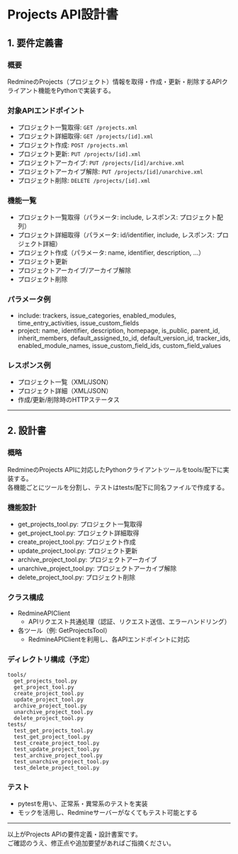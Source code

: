 # Projects API設計書

## 1. 要件定義書

### 概要
RedmineのProjects（プロジェクト）情報を取得・作成・更新・削除するAPIクライアント機能をPythonで実装する。

### 対象APIエンドポイント
- プロジェクト一覧取得: `GET /projects.xml`
- プロジェクト詳細取得: `GET /projects/[id].xml`
- プロジェクト作成: `POST /projects.xml`
- プロジェクト更新: `PUT /projects/[id].xml`
- プロジェクトアーカイブ: `PUT /projects/[id]/archive.xml`
- プロジェクトアーカイブ解除: `PUT /projects/[id]/unarchive.xml`
- プロジェクト削除: `DELETE /projects/[id].xml`

### 機能一覧
- プロジェクト一覧取得（パラメータ: include, レスポンス: プロジェクト配列）
- プロジェクト詳細取得（パラメータ: id/identifier, include, レスポンス: プロジェクト詳細）
- プロジェクト作成（パラメータ: name, identifier, description, ...）
- プロジェクト更新
- プロジェクトアーカイブ/アーカイブ解除
- プロジェクト削除

### パラメータ例
- include: trackers, issue_categories, enabled_modules, time_entry_activities, issue_custom_fields
- project: name, identifier, description, homepage, is_public, parent_id, inherit_members, default_assigned_to_id, default_version_id, tracker_ids, enabled_module_names, issue_custom_field_ids, custom_field_values

### レスポンス例
- プロジェクト一覧（XML/JSON）
- プロジェクト詳細（XML/JSON）
- 作成/更新/削除時のHTTPステータス

---

## 2. 設計書

### 概略
RedmineのProjects APIに対応したPythonクライアントツールをtools/配下に実装する。  
各機能ごとにツールを分割し、テストはtests/配下に同名ファイルで作成する。

### 機能設計
- get_projects_tool.py: プロジェクト一覧取得
- get_project_tool.py: プロジェクト詳細取得
- create_project_tool.py: プロジェクト作成
- update_project_tool.py: プロジェクト更新
- archive_project_tool.py: プロジェクトアーカイブ
- unarchive_project_tool.py: プロジェクトアーカイブ解除
- delete_project_tool.py: プロジェクト削除

### クラス構成
- RedmineAPIClient
  - APIリクエスト共通処理（認証、リクエスト送信、エラーハンドリング）
- 各ツール（例: GetProjectsTool）
  - RedmineAPIClientを利用し、各APIエンドポイントに対応

### ディレクトリ構成（予定）
```
tools/
  get_projects_tool.py
  get_project_tool.py
  create_project_tool.py
  update_project_tool.py
  archive_project_tool.py
  unarchive_project_tool.py
  delete_project_tool.py
tests/
  test_get_projects_tool.py
  test_get_project_tool.py
  test_create_project_tool.py
  test_update_project_tool.py
  test_archive_project_tool.py
  test_unarchive_project_tool.py
  test_delete_project_tool.py
```

### テスト
- pytestを用い、正常系・異常系のテストを実装
- モックを活用し、Redmineサーバーがなくてもテスト可能とする

---

以上がProjects APIの要件定義・設計書案です。  
ご確認のうえ、修正点や追加要望があればご指摘ください。
